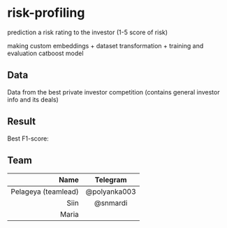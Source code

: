 # risk-profiling
prediction a risk rating to the investor (1-5 score of risk)

making custom embeddings + dataset transformation + training and evaluation catboost model

## Data 
Data from the best private investor competition (contains general investor info and its deals)

## Result 
Best F1-score: 

## Team

| **Name** | **Telegram** |
|----:|:----------:|
| Pelageya (teamlead) | @polyanka003 |
| Siin |  @snmardi |
| Maria |  |
